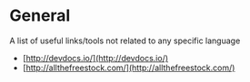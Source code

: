 # General
A list of useful links/tools not related to any specific language
* [http://devdocs.io/](http://devdocs.io/)
* [http://allthefreestock.com/](http://allthefreestock.com/)